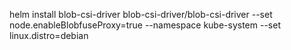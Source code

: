 helm install blob-csi-driver blob-csi-driver/blob-csi-driver --set node.enableBlobfuseProxy=true --namespace kube-system --set linux.distro=debian
